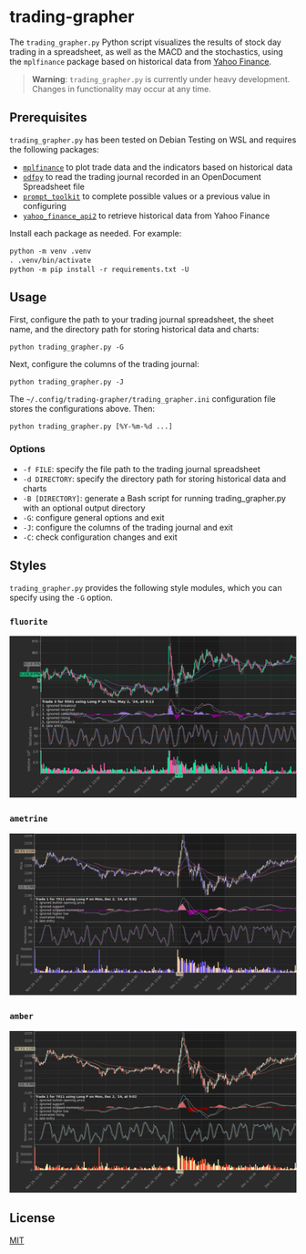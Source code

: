 # trading-grapher #

<!-- Python script that visualizes the results of stock day trading in a
spreadsheet using mplfinance based on historical data from Yahoo Finance -->

The `trading_grapher.py` Python script visualizes the results of stock day
trading in a spreadsheet, as well as the MACD and the stochastics, using the
`mplfinance` package based on historical data from [Yahoo
Finance](https://finance.yahoo.com/).

> **Warning**: `trading_grapher.py` is currently under heavy development.
> Changes in functionality may occur at any time.

## Prerequisites ##

`trading_grapher.py` has been tested on Debian Testing on WSL and requires the
following packages:

  * [`mplfinance`](https://github.com/matplotlib/mplfinance) to plot trade data
    and the indicators based on historical data
  * [`odfpy`](https://github.com/eea/odfpy) to read the trading journal
    recorded in an OpenDocument Spreadsheet file
  * [`prompt_toolkit`](https://python-prompt-toolkit.readthedocs.io/en/master/index.html)
    to complete possible values or a previous value in configuring
  * [`yahoo_finance_api2`](https://github.com/pkout/yahoo_finance_api2) to
    retrieve historical data from Yahoo Finance

Install each package as needed. For example:

``` shell
python -m venv .venv
. .venv/bin/activate
python -m pip install -r requirements.txt -U
```

## Usage ##

First, configure the path to your trading journal spreadsheet, the sheet name,
and the directory path for storing historical data and charts:

``` shell
python trading_grapher.py -G
```

Next, configure the columns of the trading journal:

``` shell
python trading_grapher.py -J
```

The `~/.config/trading-grapher/trading_grapher.ini` configuration file stores
the configurations above. Then:

``` shell
python trading_grapher.py [%Y-%m-%d ...]
```

### Options ###

  * `-f FILE`: specify the file path to the trading journal spreadsheet
  * `-d DIRECTORY`: specify the directory path for storing historical data and
    charts
  * `-B [DIRECTORY]`: generate a Bash script for running trading_grapher.py
    with an optional output directory
  * `-G`: configure general options and exit
  * `-J`: configure the columns of the trading journal and exit
  * `-C`: check configuration changes and exit

## Styles ##

`trading_grapher.py` provides the following style modules, which you can
specify using the `-G` option.

### `fluorite` ###

![Fluorite](examples/fluorite.png)

### `ametrine` ###

![Ametrine](examples/ametrine.png)

### `amber` ###

![Amber](examples/amber.png)

## License ##

[MIT](LICENSE.md)
